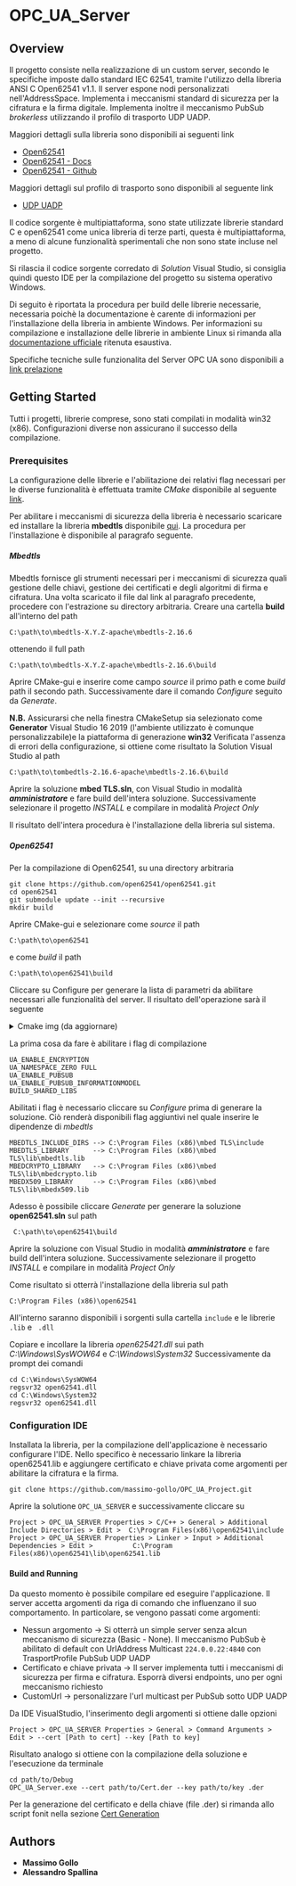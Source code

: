 # OPC_UA_Server

## Overview

Il progetto consiste nella realizzazione di un custom server, secondo le specifiche imposte dallo standard IEC 62541, tramite l'utilizzo della libreria ANSI C Open62541 v1.1.
Il server espone nodi personalizzati nell'AddressSpace. 
Implementa i meccanismi standard di sicurezza per la cifratura e la firma digitale.
Implementa inoltre il meccanismo PubSub *brokerless* utilizzando il profilo di trasporto UDP UADP.

Maggiori dettagli sulla libreria sono disponibili ai seguenti link 
* [Open62541](https://open62541.org/) 
* [Open62541 - Docs](https://open62541.org/doc/current/)
* [Open62541 - Github](https://github.com/open62541/open62541)

Maggiori dettagli sul profilo di trasporto sono disponibili al seguente link
* [UDP UADP](http://opcfoundation-onlineapplications.org/ProfileReporting/index.htm?ModifyProfile.aspx?ProfileID=2faacf36-fea4-4004-be6e-89456642e831)

Il codice sorgente è multipiattaforma, sono state utilizzate librerie standard C e open62541 come unica libreria di terze parti, questa è multipiattaforma, a meno di alcune funzionalità sperimentali che non sono state incluse nel progetto.

Si rilascia il codice sorgente corredato di _Solution_ Visual Studio, si consiglia quindi questo IDE per la compilazione del progetto su sistema operativo Windows. 

Di seguito è riportata la procedura per build delle librerie necessarie, necessaria poichè la documentazione è carente di informazioni per l'installazione della libreria in ambiente Windows.
Per informazioni su compilazione e installazione delle librerie in ambiente Linux si rimanda alla [documentazione ufficiale](https://open62541.org/doc/current/building.html) ritenuta esaustiva.

Specifiche tecniche sulle funzionalita del Server OPC UA sono disponibili a [link prelazione](vattelapesca)

## Getting Started

Tutti i progetti, librerie comprese, sono stati compilati in modalità win32 (x86).
Configurazioni diverse non assicurano il successo della compilazione.

### Prerequisites
La configurazione delle librerie e l'abilitazione dei relativi flag necessari per le diverse funzionalità 
è effettuata tramite *CMake* disponibile al seguente [link](https://cmake.org/download/).

Per abilitare i meccanismi di sicurezza della libreria è necessario scaricare ed installare la libreria **mbedtls** disponibile [qui](https://tls.mbed.org/download).
La procedura per l'installazione è disponibile al paragrafo seguente. 
 
##### Mbedtls

Mbedtls fornisce gli strumenti necessari per i meccanismi di sicurezza quali gestione delle chiavi, gestione dei certificati e degli algoritmi di  firma e cifratura.
Una volta scaricato il file dal link al paragrafo precedente, procedere con l'estrazione su directory arbitraria.
Creare una cartella **build** all'interno del path
```
C:\path\to\mbedtls-X.Y.Z-apache\mbedtls-2.16.6
```
ottenendo il full path 
```
C:\path\to\mbedtls-X.Y.Z-apache\mbedtls-2.16.6\build
```
Aprire CMake-gui e inserire come campo *source* il primo path e come *build* path il secondo path.
Successivamente dare il comando *Configure* seguito da *Generate*. 

**N.B.** Assicurarsi che nella finestra CMakeSetup sia selezionato come **Generator** Visual Studio 16 2019 (l'ambiente utilizzato è comunque personalizzabile)e la piattaforma di generazione **win32**
Verificata l'assenza di errori della configurazione, si ottiene come risultato la Solution Visual Studio al path

```
C:\path\to\tombedtls-2.16.6-apache\mbedtls-2.16.6\build
```
Aprire la soluzione **mbed TLS.sln**, con Visual Studio in modalità **_amministratore_** e fare build dell'intera soluzione.
Successivamente selezionare il progetto *INSTALL* e compilare in modalità *Project Only* 

Il risultato dell'intera procedura è l'installazione della libreria sul sistema. 

##### Open62541

Per la compilazione di Open62541, su una directory arbitraria
```
git clone https://github.com/open62541/open62541.git
cd open62541
git submodule update --init --recursive
mkdir build
``` 
Aprire CMake-gui e selezionare come *source* il path
``` 
C:\path\to\open62541
```
e come *build* il path 
```
C:\path\to\open62541\build
```
Cliccare su Configure per generare la lista di parametri da abilitare necessari alle funzionalità del server.
Il risultato dell'operazione sarà il seguente

<details>
  <summary>Cmake img (da aggiornare)</summary>
  <img src="https://raw.githubusercontent.com/massimo-gollo/OPC_UA_Project/develope/res/imgs/cmake-open62541-linux.png?token=ACSJQODP5I44RBOMR4FZCZ265CTJU" alt="ca">
  
</details>

La prima cosa da fare è abilitare i flag di compilazione
```
UA_ENABLE_ENCRYPTION
UA_NAMESPACE_ZERO FULL
UA_ENABLE_PUBSUB
UA_ENABLE_PUBSUB_INFORMATIONMODEL
BUILD_SHARED_LIBS
```

Abilitati i flag è necessario cliccare su *Configure* prima di generare la soluzione. Ciò renderà disponibili flag aggiuntivi nel quale inserire le dipendenze di *mbedtls*
```
MBEDTLS_INCLUDE_DIRS --> C:\Program Files (x86)\mbed TLS\include
MBEDTLS_LIBRARY      --> C:\Program Files (x86)\mbed TLS\lib\mbedtls.lib
MBEDCRYPTO_LIBRARY   --> C:\Program Files (x86)\mbed TLS\lib\mbedcrypto.lib
MBEDX509_LIBRARY     --> C:\Program Files (x86)\mbed TLS\lib\mbedx509.lib
```
Adesso è possibile cliccare *Generate* per generare la soluzione **open62541.sln** sul path 
```
 C:\path\to\open62541\build
```
Aprire la soluzione con Visual Studio in modalità **_amministratore_** e fare build dell'intera soluzione.
Successivamente selezionare il progetto *INSTALL* e compilare in modalità *Project Only* 

Come risultato si otterrà l'installazione della libreria sul path 
```
C:\Program Files (x86)\open62541
```
All'interno saranno disponibili i sorgenti sulla cartella `include`  e le librerie ` .lib` e ` .dll`

Copiare e incollare la libreria *open625421.dll* sui path *C:\Windows\SysWOW64* e *C:\Windows\System32*
Successivamente da prompt dei comandi 
```
cd C:\Windows\SysWOW64
regsvr32 open62541.dll
cd C:\Windows\System32
regsvr32 open62541.dll
```

### Configuration IDE
Installata la libreria, per la compilazione dell'applicazione è necessario configurare l'IDE. 
Nello specifico è necessario linkare la libreria open62541.lib e aggiungere certificato e chiave privata come argomenti per abilitare la cifratura e la firma. 

```
git clone https://github.com/massimo-gollo/OPC_UA_Project.git
``` 
Aprire la solutione `OPC_UA_SERVER` e successivamente cliccare su 
```
Project > OPC_UA_SERVER Properties > C/C++ > General > Additional Include Directories > Edit >  C:\Program Files(x86)\open62541\include
Project > OPC_UA_SERVER Properties > Linker > Input > Additional Dependencies > Edit >          C:\Program Files(x86)\open62541\lib\open62541.lib
``` 

#### Build and Running

Da questo momento è possibile compilare ed eseguire l'applicazione. 
Il server accetta argomenti da riga di comando che influenzano il suo comportamento.
In particolare, se vengono passati come argomenti:

* Nessun argomento -> Si otterrà un simple server senza alcun meccanismo di sicurezza (Basic - None). Il meccanismo PubSub è abilitato di default con UrlAddress Multicast `224.0.0.22:4840` con TrasportProfile PubSub UDP UADP
* Certificato e chiave privata -> Il server implementa tutti i meccanismi di sicurezza per firma e cifratura. Esporrà diversi endpoints, uno per ogni meccanismo richiesto
* CustomUrl -> personalizzare l'url multicast per PubSub sotto UDP UADP 

Da IDE VisualStudio, l'inserimento degli argomenti si ottiene dalle opzioni 
```
Project > OPC_UA_SERVER Properties > General > Command Arguments > Edit > --cert [Path to cert] --key [Path to key]
``` 
Risultato analogo si ottiene con la compilazione della soluzione e l'esecuzione da terminale 

```
cd path/to/Debug 
OPC_UA_Server.exe --cert path/to/Cert.der --key path/to/key .der
``` 

Per la generazione del certificato e della chiave (file .der) si rimanda allo script fonit nella sezione [Cert Generation](https://github.com/massimo-gollo/OPC_UA_Project/tree/develope/res/certs)

## Authors

* **Massimo Gollo** 
* **Alessandro Spallina** 



